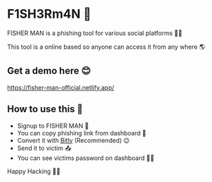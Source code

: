 # F1SH3Rm4N 🎣

FISHER MAN is a phishing tool for various social platforms 👨‍💻

This tool is a online based so anyone can access it from any where 🌎



## Get a demo here 😊

https://fisher-man-official.netlify.app/



## How to use this 🐺

<ul>
    <li>Signup to FISHER MAN 🦈</li>
    <li>You can copy phishing link from dashboard 🔗</li>
    <li>Convert it with <a href="https://bitly.com/">Bitly</a> (Recommended) 😉</li>
    <li>Send it to victim 📤</li>
    <li>You can see victims password on dashboard 👨‍💻</li>
</ul>



Happy Hacking 🐱‍💻
